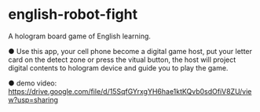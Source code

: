 # english-robot-fight
A hologram board game of English learning.

● Use this app, your cell phone become a digital game host, put your letter card on the detect zone or press the vitual button, the host will project digital contents to hologram device and guide you to play the game.

● demo video: https://drive.google.com/file/d/15SqfGYrxgYH6hae1ktKQvb0sdOfiV8ZU/view?usp=sharing
